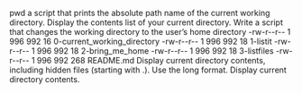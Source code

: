 pwd  a script that prints the absolute path name of the current working directory.
Display the contents list of your current directory.
Write a script that changes the working directory to the user’s home directory
-rw-r--r-- 1 996 992 16 0-current_working_directory
-rw-r--r-- 1 996 992 18 1-listit
-rw-r--r-- 1 996 992 18 2-bring_me_home
-rw-r--r-- 1 996 992 18 3-listfiles
-rw-r--r-- 1 996 992 268 README.md
Display current directory contents, including hidden files (starting with .). Use the long format.
Display current directory contents.